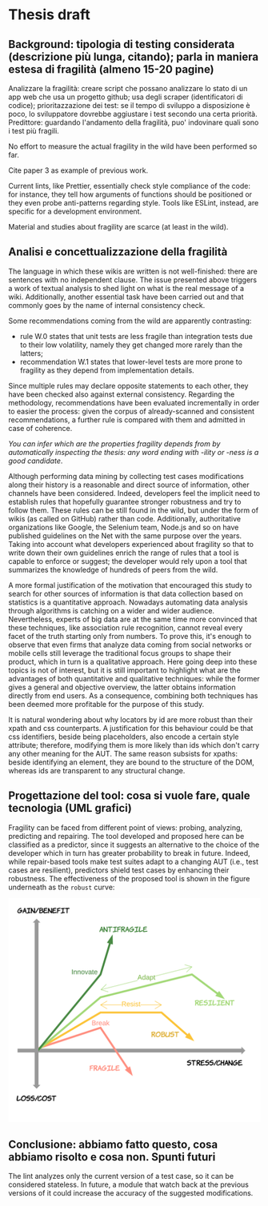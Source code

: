 # Thesis draft

## Background: tipologia di testing considerata (descrizione più lunga, citando); parla in maniera estesa di fragilità (almeno 15-20 pagine)

Analizzare la fragilità: creare script che possano analizzare lo stato di un app web che usa un progetto github; usa degli scraper (identificatori di codice); prioritazzazione dei test: se il tempo di sviluppo a disposizione è poco, lo sviluppatore dovrebbe aggiustare i test secondo una certa priorità. Predittore: guardando l'andamento della fragilità, puo' indovinare quali sono i test più fragili.

No effort to measure the actual fragility in the wild have been performed so far.

Cite paper 3 as example of previous work.

Current lints, like Prettier, essentially check style compliance of the code: for instance, they tell how arguments of functions should be positioned or they even probe anti-patterns regarding style. Tools like ESLint, instead, are specific for a development environment.

Material and studies about fragility are scarce (at least in the wild).

## Analisi e concettualizzazione della fragilità

The language in which these wikis are written is not well-finished: there are sentences with no independent clause.
The issue presented above triggers a work of textual analysis to shed light on what is the real message of a wiki.
Additionally, another essential task have been carried out and that commonly goes by the name of internal consistency check.

Some recommendations coming from the wild are apparently contrasting:

- rule W.0 states that unit tests are less fragile than integration tests due to their low volatility, namely they get changed more rarely than the latters;
- recommendation W.1 states that lower-level tests are more prone to fragility as they depend from implementation details.

Since multiple rules may declare opposite statements to each other, they have been checked also against external consistency. Regarding the methodology, recommendations have been evaluated incrementally in order to easier the process: given the corpus of already-scanned and consistent recommendations, a further rule is compared with them and admitted in case of coherence.

*You can infer which are the properties fragility depends from by automatically inspecting the thesis: any word ending with -ility or -ness is a good candidate*.

Although performing data mining by collecting test cases modifications along their history is a reasonable and direct source of information, other channels have been considered. Indeed, developers feel the implicit need to establish rules that hopefully guarantee stronger robustness and try to follow them. These rules can be still found in the wild, but under the form of wikis (as called on GitHub) rather than code. Additionally, authoritative organizations like Google, the Selenium team, Node.js and so on have published guidelines on the Net with the same purpose over the years. Taking into account what developers experienced about fragility so that to write down their own guidelines enrich the range of rules that a tool is capable to enforce or suggest; the developer would rely upon a tool that summarizes the knowledge of hundreds of peers from the wild.

A more formal justification of the motivation that encouraged this study to search for other sources of information is that data collection based on statistics is a quantitative approach. Nowadays automating data analysis through algorithms is catching on a wider and wider audience. Nevertheless, experts of big data are at the same time more convinced that these techniques, like association rule recognition, cannot reveal every facet of the truth starting only from numbers. To prove this, it's enough to observe that even firms that analyze data coming from social networks or mobile cells still leverage the traditional focus groups to shape their product, which in turn is a qualitative approach.
Here going deep into these topics is not of interest, but it is still important to highlight what are the advantages of both quantitative and qualitative techniques: while the former gives a general and objective overview, the latter obtains information directly from end users.
As a consequence, combining both techniques has been deemed more profitable for the purpose of this study.

It is natural wondering about why locators by id are more robust than their xpath and css counterparts. A justification for this behaviour could be that css identifiers, beside being placeholders, also encode a certain style attribute; therefore, modifying them is more likely than ids which don't carry any other meaning for the AUT. The same reason subsists for xpaths: beside identifying an element, they are bound to the structure of the DOM, whereas ids are transparent to any structural change.

## Progettazione del tool: cosa si vuole fare, quale tecnologia (UML grafici)

Fragility can be faced from different point of views: probing, analyzing, predicting and repairing. The tool developed and proposed here can be classified as a predictor, since it suggests an alternative to the choice of the developer which in turn has greater probability to break in future. Indeed, while repair-based tools make test suites adapt to a changing AUT (i.e., test cases are resilient), predictors shield test cases by enhancing their robustness.
The effectiveness of the proposed tool is shown in the figure underneath as the `robust` curve:

![Effectiveness of fragility countermeasures](<DiffExamples\FragilityCountermeasuresEffectiveness.png>)

## Conclusione: abbiamo fatto questo, cosa abbiamo risolto e cosa non. Spunti futuri

The lint analyzes only the current version of a test case, so it can be considered stateless. In future, a module that watch back at the previous versions of it could increase the accuracy of the suggested modifications.
